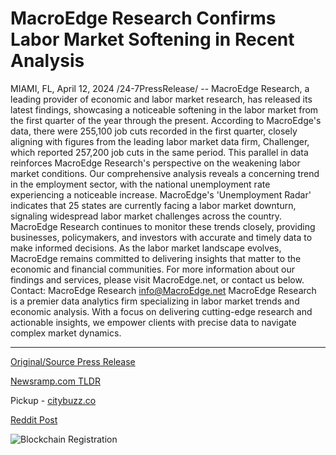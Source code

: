 # MacroEdge Research Confirms Labor Market Softening in Recent Analysis

MIAMI, FL, April 12, 2024 /24-7PressRelease/ -- MacroEdge Research, a leading provider of economic and labor market research, has released its latest findings, showcasing a noticeable softening in the labor market from the first quarter of the year through the present. According to MacroEdge's data, there were 255,100 job cuts recorded in the first quarter, closely aligning with figures from the leading labor market data firm, Challenger, which reported 257,200 job cuts in the same period. This parallel in data reinforces MacroEdge Research's perspective on the weakening labor market conditions.  Our comprehensive analysis reveals a concerning trend in the employment sector, with the national unemployment rate experiencing a noticeable increase. MacroEdge's 'Unemployment Radar' indicates that 25 states are currently facing a labor market downturn, signaling widespread labor market challenges across the country.  MacroEdge Research continues to monitor these trends closely, providing businesses, policymakers, and investors with accurate and timely data to make informed decisions. As the labor market landscape evolves, MacroEdge remains committed to delivering insights that matter to the economic and financial communities.  For more information about our findings and services, please visit MacroEdge.net, or contact us below.   Contact: MacroEdge Research info@MacroEdge.net  MacroEdge Research is a premier data analytics firm specializing in labor market trends and economic analysis. With a focus on delivering cutting-edge research and actionable insights, we empower clients with precise data to navigate complex market dynamics. 

---

[Original/Source Press Release](https://www.24-7pressrelease.com/press-release/509979/macroedge-research-confirms-labor-market-softening-in-recent-analysis)
                    

[Newsramp.com TLDR](https://newsramp.com/curated-news/macroedge-research-reports-noticeable-softening-in-labor-market/6735eb91a17dc7a5165113c26f92cb8c) 


Pickup - [citybuzz.co](https://citybuzz.co/2024/04/12/macroedge-research-confirms-labor-market-softening-in-recent-analysis)
 



[Reddit Post](https://www.reddit.com/r/HealthCareNewsInfo/comments/1c22ws2/macroedge_research_reports_noticeable_softening/) 



![Blockchain Registration](https://cdn.newsramp.app/24-7PressRelease/qrcode/244/12/hushTk2X.webp)